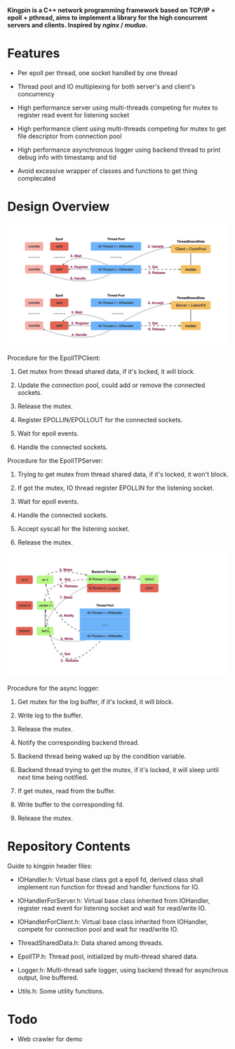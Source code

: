 **Kingpin is a C++ network programming framework based on TCP/IP + epoll + pthread, aims to implement a library for the high concurrent servers and clients. Inspired by *nginx* / *muduo*.**

# Features

* Per epoll per thread, one socket handled by one thread

* Thread pool and IO multiplexing for both server's and client's concurrency

* High performance server using multi-threads competing for mutex to register read event for listening socket

* High performance client using multi-threads competing for mutex to get file descriptor from connection pool

* High performance asynchronous logger using backend thread to print debug info with timestamp and tid

* Avoid excessive wrapper of classes and functions to get thing complecated

# Design Overview

![image](https://github.com/GeniusDai/kingpin/raw/dev/pictures/kingpin.001.png)

Procedure for the EpollTPClient:

1. Get mutex from thread shared data, if it's locked, it will block.

2. Update the connection pool, could add or remove the connected sockets.

3. Release the mutex.

4. Register EPOLLIN/EPOLLOUT for the connected sockets.

5. Wait for epoll events.

6. Handle the connected sockets.

Procedure for the EpollTPServer:

1. Trying to get mutex from thread shared data, if it's locked, it won't block.

2. If got the mutex, IO thread register  EPOLLIN for the listening socket.

3. Wait for epoll events.

4. Handle the connected sockets.

5. Accept syscall for the listening socket.

6. Release the mutex.

![image](https://github.com/GeniusDai/kingpin/raw/dev/pictures/kingpin.002.png)

Procedure for the async logger:

1. Get mutex for the log buffer, if it's locked, it will block.

2. Write log to the buffer.

3. Release the mutex.

4. Notify the corresponding backend thread.

5. Backend thread being waked up by the condition variable.

6. Backend thread trying to get the mutex, if it's locked, it will sleep until next time being notified.

7. If get mutex, read from the buffer.

8. Write buffer to the corresponding fd.

9. Release the mutex.

# Repository Contents

Guide to kingpin header files:

* IOHandler.h: Virtual base class got a epoll fd, derived class shall implement run function for thread and handler functions for IO.

* IOHandlerForServer.h: Virtual base class inherited from IOHandler, register read event for listening socket and wait for read/write IO.

* IOHandlerForClient.h: Virtual base class inherited from IOHandler, compete for connection pool and wait for read/write IO.

* ThreadSharedData.h: Data shared among threads.

* EpollTP.h: Thread pool, initialized by multi-thread shared data.

* Logger.h: Multi-thread safe logger, using backend thread for asynchrous output, line buffered.

* Utils.h: Some utility functions.

# Todo

* Web crawler for demo
